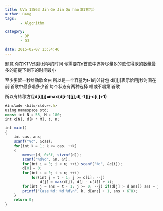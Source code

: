 ```yaml
---
title: UVa 12563 Jin Ge Jin Qu hao(01背包)
author: Deng
tags: 
       - Algorithm

category: 
       - DP
       - OJ

date: 2015-02-07 13:54:46
---
```

题意 你在KTV还剩t秒钟的时间 你需要在n首歌中选择尽量多的歌使得歌的数量最多的前提下剩下的时间最小

至少要留一秒给劲歌金曲 所以是一个容量为t-1的01背包 d[i][j]表示恰用j秒时间在前i首歌中最多唱多少首 每个状态有两种选择 唱或不唱第i首歌

所以有转移方程**d[i][j]=max(d[i-1][j],d[i-1][j-c[i]]+1)**

```js 
#include <bits/stdc++.h>
using namespace std;
const int N = 55, M = 180;
int c[N], d[N * M], t, n;

int main()
{
    int cas, ans;
    scanf("%d", &cas);
    for(int k = 1; k <= cas; ++k)
    {
        memset(d, 0x8f, sizeof(d));
        scanf("%d%d", &n, &t);
        for(int i = 0; i < n; ++i) scanf("%d", &c[i]);
        d[0] = 0;
        for(int i = 0; i < n; ++i)
            for(int j = t - 1; j >= c[i]; --j)
                d[j] = max(d[j], d[j - c[i]] + 1);
        for(int j = ans = t - 1; j >= 0; --j) if(d[j] > d[ans]) ans = j;
        printf("Case %d: %d %d\n", k, d[ans] + 1, ans + 678);
    }
    return 0;
}
```